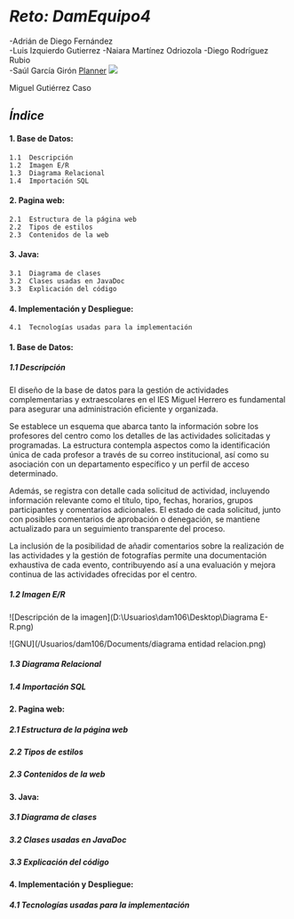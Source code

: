 # ***Reto: DamEquipo4***  

-Adrián de Diego Fernández  
-Luis Izquierdo Gutierrez 
-Naiara Martínez Odriozola 
-Diego Rodríguez Rubio  
-Saúl García Girón
[Planner](https://tasks.office.com/educantabria.es/es-es/home/planner/#/plantaskboard?groupid=3fbb2604-a253-49a6-9c33-c0a1afe976e4&planid=0ww7mkzmjkot0iieuxxuqpyah7gg)
![](https://github.githubassets.com/images/modules/logos_page/GitHub-Mark.png)
 

Miguel Gutiérrez Caso 


## ***Índice***
#### 1. Base de Datos:
    1.1  Descripción
    1.2  Imagen E/R          
    1.3  Diagrama Relacional      
    1.4  Importación SQL        
#### 2. Pagina web:         
    2.1  Estructura de la página web   
    2.2  Tipos de estilos  
    2.3  Contenidos de la web  
#### 3. Java:  
    3.1  Diagrama de clases  
    3.2  Clases usadas en JavaDoc  
    3.3  Explicación del código  
#### 4. Implementación y Despliegue:  
    4.1  Tecnologías usadas para la implementación  

#### 1. Base de Datos:
##### 1.1  Descripción 
El diseño de la base de datos para la gestión de actividades complementarias y extraescolares en el IES Miguel Herrero
es fundamental para asegurar una administración eficiente y organizada.

Se establece un esquema que abarca tanto la información sobre los profesores del centro como los detalles de las actividades
solicitadas y programadas. La estructura contempla aspectos como la identificación única de cada profesor a través de su correo
institucional, así como su asociación con un departamento específico y un perfil de acceso determinado.

Además, se registra con detalle cada solicitud de actividad, incluyendo información relevante como el título, tipo, fechas, horarios,
grupos participantes y comentarios adicionales. El estado de cada solicitud, junto con posibles comentarios de aprobación o denegación,
se mantiene actualizado para un seguimiento transparente del proceso.

La inclusión de la posibilidad de añadir comentarios sobre la realización de las actividades y la gestión de fotografías permite una
documentación exhaustiva de cada evento, contribuyendo así a una evaluación y mejora continua de las actividades ofrecidas por el centro.
##### 1.2  Imagen E/R  
![Descripción de la imagen](D:\Usuarios\dam106\Desktop\Diagrama E-R.png)


![GNU](/Usuarios/dam106/Documents/diagrama entidad relacion.png)
##### 1.3  Diagrama Relacional      
##### 1.4  Importación SQL 
#### 2. Pagina web:         
##### 2.1  Estructura de la página web   
##### 2.2  Tipos de estilos  
##### 2.3  Contenidos de la web  
#### 3. Java:  
##### 3.1  Diagrama de clases  
##### 3.2  Clases usadas en JavaDoc  
##### 3.3  Explicación del código 
#### 4. Implementación y Despliegue:  
##### 4.1  Tecnologías usadas para la implementación  
